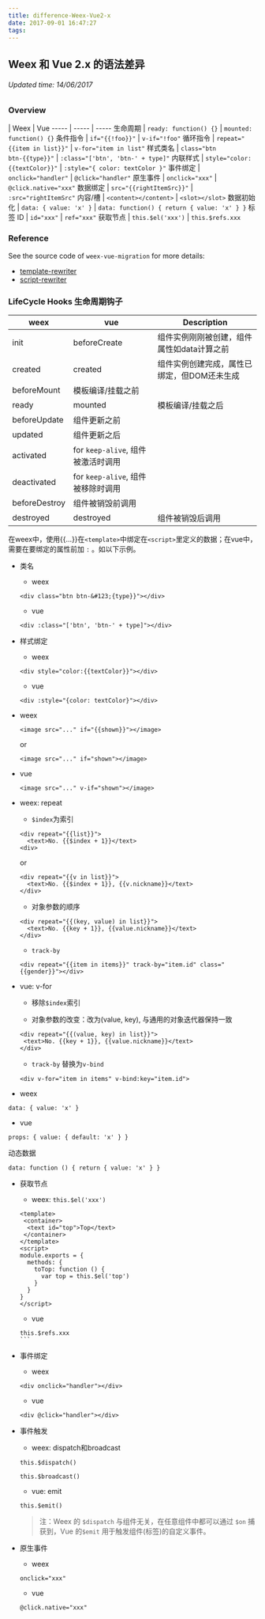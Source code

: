```yaml
---
title: difference-Weex-Vue2-x
date: 2017-09-01 16:47:27
tags:
---
```


## Weex 和 Vue 2.x 的语法差异
###### Updated time: 14/06/2017

### Overview

  | Weex | Vue
 ----- | ----- | -----
生命周期	|	`ready: function() {}` | `mounted: function() {}`
条件指令	|	<code>if=&quot;&#123;{!foo}}&quot;</code>	|	`v-if="!foo"`
循环指令	|	<code>repeat=&quot;&#123;{item in list}}&quot;</code>	|	`v-for="item in list"`
样式类名	|	<code>class=&quot;btn btn-&#123;{type}}&quot;</code>	|	`:class="['btn', 'btn-' + type]"`
内联样式	|	<code>style=&quot;color:&#123;{textColor}}&quot;</code>	|	`:style="{ color: textColor }"`
事件绑定	|	`onclick="handler"`	|	`@click="handler"`
原生事件	|	`onclick="xxx"`	|	`@click.native="xxx"`
数据绑定	|	<code>src=&quot;&#123;{rightItemSrc}}&quot;</code>	|	`:src="rightItemSrc"`
内容/槽	 | `<content></content>`	|	`<slot></slot>`
数据初始化 |	`data: { value: 'x' }`	|	`data: function() { return { value: 'x' } }`
标签 ID	|	`id="xxx"`	|	`ref="xxx"`
获取节点	|	`this.$el('xxx')`	|	`this.$refs.xxx`

### Reference
See the source code of `weex-vue-migration` for more details:

* [template-rewriter](https://github.com/songsiqi/weex-vue-migration/blob/master/src/template-rewriter/rewriter.js)
* [script-rewriter](https://github.com/songsiqi/weex-vue-migration/blob/master/src/script-rewriter/rewriter.js)

### LifeCycle Hooks 生命周期钩子

weex | vue | Description
--- | --- | ---
init | beforeCreate | 组件实例刚刚被创建，组件属性如data计算之前
created | created | 组件实例创建完成，属性已绑定，但DOM还未生成
 | beforeMount | 模板编译/挂载之前
ready | mounted | 模板编译/挂载之后
 | beforeUpdate | 组件更新之前
 | updated | 组件更新之后
 | activated | for `keep-alive`, 组件被激活时调用
 | deactivated | for `keep-alive`, 组件被移除时调用
 | beforeDestroy | 组件被销毁前调用
destroyed | destroyed | 组件被销毁后调用

在weex中，使用&#123;{…}}在`<template>`中绑定在`<script>`里定义的数据；在vue中，需要在要绑定的属性前加 `:` 。如以下示例。

* 类名

  * weex
  ```
  <div class="btn btn-&#123;{type}}"></div>
  ```
  * vue
  ```
  <div :class="['btn', 'btn-' + type]"></div>
  ```
* 样式绑定
  * weex
  ```
  <div style="color:{{textColor}}"></div>
  ```
  * vue
  ```
  <div :style="{color: textColor}"></div>
  ```
* weex
  ```
  <image src="..." if="{{shown}}"></image>
  ```
    or
  ```
  <image src="..." if="shown"></image>
  ```
* vue
  ```
  <image src="..." v-if="shown"></image>
  ```
* weex: repeat
  * `$index`为索引
  ```
  <div repeat="{{list}}">
    <text>No. {{$index + 1}}</text>
  <div>
  ```
    or
  ```
  <div repeat="{{v in list}}">
    <text>No. {{$index + 1}}, {{v.nickname}}</text>
  </div>
  ```
  * 对象参数的顺序
  ```
  <div repeat="{{(key, value) in list}}">
    <text>No. {{key + 1}}, {{value.nickname}}</text>
  </div>
  ```
  * `track-by`
  ```
  <div repeat="{{item in items}}" track-by="item.id" class="{{gender}}"></div>
  ```
* vue: v-for

  * 移除`$index`索引

  * 对象参数的改变：改为(value, key), 与通用的对象迭代器保持一致
  ```
  <div repeat="{{(value, key) in list}}">
   <text>No. {{key + 1}}, {{value.nickname}}</text>
  </div>
  ```
  * `track-by` 替换为`v-bind`
  ```
  <div v-for="item in items" v-bind:key="item.id">
  ```
* weex
```
data: { value: 'x' }
```
* vue
```
props: { value: { default: 'x' } }
```
动态数据
```
data: function () { return { value: 'x' } }
```
* 获取节点

  * weex: `this.$el('xxx')`
  ```
  <template>
   <container>
    <text id="top">Top</text>
   </container>
  </template>
  <script>
  module.exports = {
    methods: {
      toTop: function () {
        var top = this.$el('top')
      }
    }
  }
  </script>
  ```
  * vue
  ```
  this.$refs.xxx
  ​```

* 事件绑定

  * weex
  ```
  <div onclick="handler"></div>
  ```
  * vue
  ```
  <div @click="handler"></div>
  ```
* 事件触发
  * weex: dispatch和broadcast
  ```
  this.$dispatch()
  ```
    ```
    this.$broadcast()
    ```
  * vue: emit
  ```
  this.$emit()
  ```
  > 注：Weex 的 `$dispatch` 与组件无关，在任意组件中都可以通过 `$on` 捕获到，Vue 的`$emit` 用于触发组件(标签)的自定义事件。

* 原生事件

  * weex
  ```
  onclick="xxx"
  ```
  * vue
  ```
  @click.native="xxx"
  ```